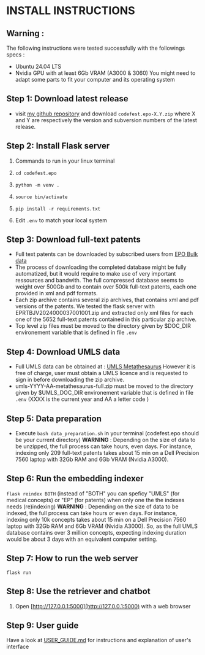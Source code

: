 # INSTALL INSTRUCTIONS

## Warning : 
The following instructions were tested successfully with the followings specs :
- Ubuntu 24.04 LTS
- Nvidia GPU with at least 6Gb VRAM (A3000 & 3060)
You might need to adapt some parts to fit your computer and its operating system

## Step 1: Download latest release

* visit [my github repository](https://github.com/jourlin/codefest.epo/releases) and download ```codefest.epo-X.Y.zip``` where X and Y are respectively the version and subversion numbers of the latest release.

## Step 2: Install Flask server

1. Commands to run in your linux terminal

1. ```cd codefest.epo``` 
2. ```python -m venv .```
3. ```source bin/activate```
4. ```pip install -r requirements.txt```
5. Edit ```.env``` to match your local system

## Step 3: Download full-text patents
- Full text patents can be downloaded by subscribed users from 
[EPO Bulk data](https://publication-bdds.apps.epo.org/raw-data/products/subscription/product/4>)
- The process of downloading the completed database might be fully automatized, but it would require to make use of very important ressources and bandwith. The full compressed database seems to weight over 500Gb and to contain over 500k full-text patents, each one provided in xml and pdf formats.
- Each zip archive contains several zip archives, that contains xml and pdf versions of the patents. We tested the flask server with EPRTBJV2024000037001001.zip and extracted only xml files for each one of the 5652 full-text patents contained in this particular zip archive.
- Top level zip files must be moved to the directory given by $DOC_DIR environement variable that is defined in file ```.env```

## Step 4: Download UMLS data
- Full UMLS data can be obtained at :
[UMLS Metathesaurus](https://download.nlm.nih.gov/umls/kss/2024AA/umls-2024AA-metathesaurus-full.zip)
However it is free of charge, user must obtain a UMLS licence and is requested to sign in before downloading the zip archive.
- umls-YYYY-AA-metathesaurus-full.zip must be moved to the directory given by $UMLS_DOC_DIR environement variable that is defined in file ```.env``` (XXXX is the current year and AA a letter code )

## Step 5: Data preparation
- Execute ```bash data_preparation.sh``` in your terminal (codefest.epo should be your current directory)
**WARNING** : Depending on the size of data to be unzipped, the full process can take hours, even days.
For instance, indexing only 209 full-text patents takes about 15 min on a Dell Precision 7560 laptop with 32Gb RAM and 6Gb VRAM (Nvidia A3000).

## Step 6: Run the embedding indexer
```flask reindex BOTH```
(instead of "BOTH" you can speficy "UMLS" (for medical concepts) or "EP" (for patents) when only one the the indexes needs (re)indexing)
**WARNING** : Depending on the size of data to be indexed, the full process can take hours or even days.
For instance, indexing only 10k concepts takes about 15 min on a Dell Precision 7560 laptop with 32Gb RAM and 6Gb VRAM (Nvidia A3000).
So, as the full UMLS database contains over 3 million concepts, expecting indexing duration would be about 3 days with an equivalent computer setting.

## Step 7: How to run the web server
```flask run```

## Step 8: Use the retriever and chatbot
1. Open [http://127.0.0.1:5000](http://127.0.0.1:5000) with a web browser

## Step 9: User guide
Have a look at [USER_GUIDE.md](./USER_GUIDE.md) for instructions and explanation of user's interface
